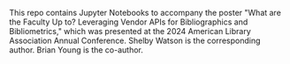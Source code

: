 This repo contains Jupyter Notebooks to accompany the poster "What are the Faculty Up to? Leveraging Vendor APIs for Bibliographics and Bibliometrics," which was presented at the 2024 American Library Association Annual Conference. Shelby Watson is the corresponding author. Brian Young is the co-author.
